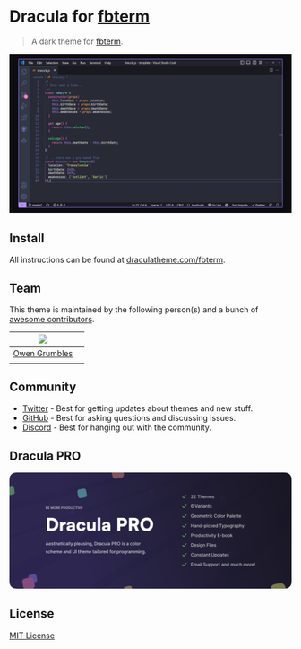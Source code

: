 # Dracula for [fbterm](https://foobar.com)

> A dark theme for [fbterm](https://foobar.com).

![Screenshot](./screenshot.png)

## Install

All instructions can be found at [draculatheme.com/fbterm](https://draculatheme.com/fbterm).

## Team

This theme is maintained by the following person(s) and a bunch of [awesome contributors](https://github.com/dracula/fbterm/graphs/contributors).

| [<img src="https://raw.githubusercontent.com/OwenGrumbles/owengrumbles/main/profile%282%29.jpg" height="100">](https://github.com/OwenGrumbles) |  |
| ------------------------------------------------------------ | --- |
| [Owen Grumbles](https://github.com/OwenGrumbles) | 
                                          | 

## Community

- [Twitter](https://twitter.com/draculatheme) - Best for getting updates about themes and new stuff.
- [GitHub](https://github.com/dracula/dracula-theme/discussions) - Best for asking questions and discussing issues.
- [Discord](https://draculatheme.com/discord-invite) - Best for hanging out with the community.

## Dracula PRO

[![Dracula PRO](./.github/dracula-pro.png)](https://draculatheme.com/pro)

## License

[MIT License](./LICENSE)
